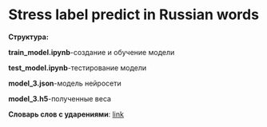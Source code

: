 # Stress label predict in Russian words


**Структура:**

**train_model.ipynb**-создание и обучение модели

**test_model.ipynb**-тестирование модели

**model_3.json**-модель нейросети

**model_3.h5**-полученные веса

**Словарь слов с ударениями**: [link](https://drive.google.com/file/d/1XhIYT_F8dAGMQ8jmZcpFooQxttpFZYlO/view?usp=sharing)
